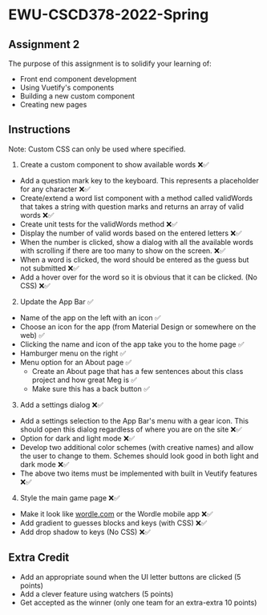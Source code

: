 # EWU-CSCD378-2022-Spring

## Assignment 2

The purpose of this assignment is to solidify your learning of:

-   Front end component development
-   Using Vuetify's components
-   Building a new custom component
-   Creating new pages

## Instructions

Note: Custom CSS can only be used where specified.

1. Create a custom component to show available words ❌✅

-   Add a question mark key to the keyboard. This represents a placeholder for any character ❌✅
-   Create/extend a word list component with a method called validWords that takes a string with question marks and returns an array of valid words ❌✅
-   Create unit tests for the validWords method ❌✅
-   Display the number of valid words based on the entered letters ❌✅
-   When the number is clicked, show a dialog with all the available words with scrolling if there are too many to show on the screen. ❌✅
-   When a word is clicked, the word should be entered as the guess but not submitted ❌✅
-   Add a hover over for the word so it is obvious that it can be clicked. (No CSS) ❌✅

2. Update the App Bar ✅

-   Name of the app on the left with an icon ✅
-   Choose an icon for the app (from Material Design or somewhere on the web) ✅
-   Clicking the name and icon of the app take you to the home page ✅
-   Hamburger menu on the right ✅
-   Menu option for an About page ✅
    -   Create an About page that has a few sentences about this class project and how great Meg is ✅
    -   Make sure this has a back button ✅

3. Add a settings dialog ❌✅

-   Add a settings selection to the App Bar's menu with a gear icon. This should open this dialog regardless of where you are on the site ❌✅
-   Option for dark and light mode ❌✅
-   Develop two additional color schemes (with creative names) and allow the user to change to them. Schemes should look good in both light and dark mode ❌✅
-   The above two items must be implemented with built in Veutify features ❌✅

4. Style the main game page ❌✅

-   Make it look like [wordle.com](https://wordle.com) or the Wordle mobile app ❌✅
-   Add gradient to guesses blocks and keys (with CSS) ❌✅
-   Add drop shadow to keys (No CSS) ❌✅

## Extra Credit

-   Add an appropriate sound when the UI letter buttons are clicked (5 points)
-   Add a clever feature using watchers (5 points)
-   Get accepted as the winner (only one team for an extra-extra 10 points)
